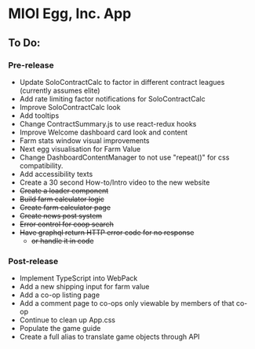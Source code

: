 # MIOI Egg, Inc. App

## To Do:
### Pre-release

- Update SoloContractCalc to factor in different contract leagues (currently assumes elite)
- Add rate limiting factor notifications for SoloContractCalc
- Improve SoloContractCalc look
- Add tooltips
- Change ContractSummary.js to use react-redux hooks
- Improve Welcome dashboard card look and content
- Farm stats window visual improvements
- Next egg visualisation for Farm Value
- Change DashboardContentManager to not use "repeat()" for css compatibility.
- Add accessibility texts
- Create a 30 second How-to/Intro video to the new website
- ~~Create a loader component~~
- ~~Build farm calculator logic~~
- ~~Create farm calculator page~~
- ~~Create news post system~~
- ~~Error control for coop search~~
- ~~Have graphql return HTTP error code for no response~~
    - ~~or handle it in code~~

### Post-release
- Implement TypeScript into WebPack
- Add a new shipping input for farm value
- Add a co-op listing page
- Add a comment page to co-ops only viewable by members of that co-op
- Continue to clean up App.css
- Populate the game guide
- Create a full alias to translate game objects through API
